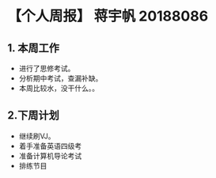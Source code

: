 # 【个人周报】 蒋宇帆 20188086

## 1. 本周工作

  * 进行了思修考试。
  * 分析期中考试，查漏补缺。
  * 本周比较水，没干什么。。

## 2.下周计划
  * 继续刷VJ。
  * 着手准备英语四级考
  * 准备计算机导论考试
  * 排练节目
